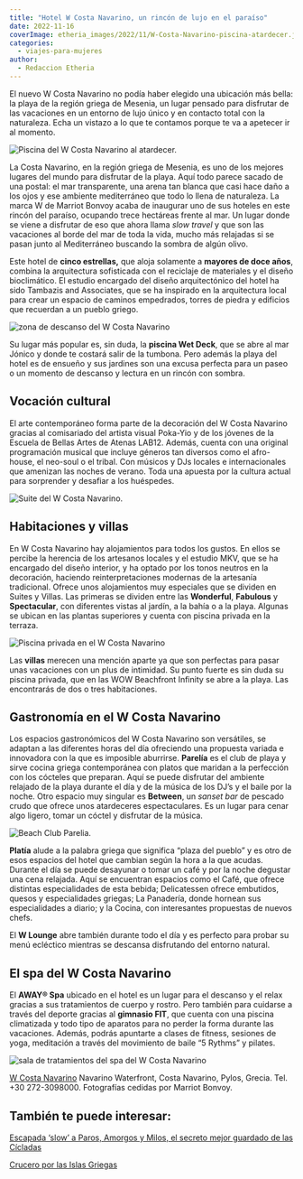 ```yaml
---
title: "Hotel W Costa Navarino, un rincón de lujo en el paraíso"
date: 2022-11-16
coverImage: etheria_images/2022/11/W-Costa-Navarino-piscina-atardecer.jpg
categories: 
  - viajes-para-mujeres
author: 
  - Redaccion Etheria
---
```


El nuevo W Costa Navarino no podía haber elegido una ubicación más bella: la playa de la 
región griega de Mesenia, un lugar pensado para disfrutar de las vacaciones en un 
entorno de lujo único y en contacto total con la naturaleza. Echa un vistazo a lo que te 
contamos porque te va a apetecer ir al momento. 

![Piscina del W Costa Navarino al atardecer.](etheria_images/2022/11/W-Costa-Navarino-piscina-atardecer.jpg "Piscina del W Costa Navarino al atardecer.")

La Costa Navarino, en la región griega de Mesenia, es uno de los mejores lugares del 
mundo para disfrutar de la playa. Aquí todo parece sacado de una postal: el mar 
transparente, una arena tan blanca que casi hace daño a los ojos y ese ambiente 
mediterráneo que todo lo llena de naturaleza. La marca W de Marriot Bonvoy acaba de 
inaugurar uno de sus hoteles en este rincón del paraíso, ocupando trece hectáreas frente 
al mar. Un lugar donde se viene a disfrutar de eso que ahora llama _slow travel_ y que 
son las vacaciones al borde del mar de toda la vida, mucho más relajadas si se pasan 
junto al Mediterráneo buscando la sombra de algún olivo. 

Este hotel de **cinco estrellas,** que aloja solamente a **mayores de doce años**, 
combina la arquitectura sofisticada con el reciclaje de materiales y el diseño 
bioclimático. El estudio encargado del diseño arquitectónico del hotel ha sido Tambazis 
and Associates, que se ha inspirado en la arquitectura local para crear un espacio de 
caminos empedrados, torres de piedra y edificios que recuerdan a un pueblo griego. 

![zona de descanso del W Costa Navarino](etheria_images/2022/11/W-Costa-Navarino-W-Monumento.jpg "Rincón del W Costa Navarino.")

Su lugar más popular es, sin duda, la **piscina Wet Deck**, que se abre al mar Jónico y 
donde te costará salir de la tumbona. Pero además la playa del hotel es de ensueño y sus 
jardines son una excusa perfecta para un paseo o un momento de descanso y lectura en un 
rincón con sombra. 

## Vocación cultural

El arte contemporáneo forma parte de la decoración del W Costa Navarino gracias al 
comisariado del artista visual Poka-Yio y de los jóvenes de la Escuela de Bellas Artes 
de Atenas LAB12. Además, cuenta con una original programación musical que incluye 
géneros tan diversos como el afro-house, el neo-soul o el tribal. Con músicos y DJs 
locales e internacionales que amenizan las noches de verano. Toda una apuesta por la 
cultura actual para sorprender y desafiar a los huéspedes. 

![Suite del W Costa Navarino.](etheria_images/2022/11/W-costa-navarino-suite-beachfront.jpg "Suite del W Costa Navarino.")

## Habitaciones y villas

En W Costa Navarino hay alojamientos para todos los gustos. En ellos se percibe la 
herencia de los artesanos locales y el estudio MKV, que se ha encargado del diseño 
interior, y ha optado por los tonos neutros en la decoración, haciendo 
reinterpretaciones modernas de la artesanía tradicional. Ofrece unos alojamientos muy 
especiales que se dividen en Suites y Villas. Las primeras se dividen entre las 
**Wonderful**, **Fabulous** y **Spectacular**, con diferentes vistas al jardín, a la 
bahía o a la playa. Algunas se ubican en las plantas superiores y cuenta con piscina 
privada en la terraza. 

![Piscina privada en el W Costa Navarino](etheria_images/2022/11/W-Costa-Navarino-villa-piscina-playa.jpg "Piscina privada de la Villa de dos dormitorios.")

Las **villas** merecen una mención aparte ya que son perfectas para pasar unas 
vacaciones con un plus de intimidad. Su punto fuerte es sin duda su piscina privada, que 
en las WOW Beachfront Infinity se abre a la playa. Las encontrarás de dos o tres 
habitaciones. 

## Gastronomía en el W Costa Navarino

Los espacios gastronómicos del W Costa Navarino son versátiles, se adaptan a las 
diferentes horas del día ofreciendo una propuesta variada e innovadora con la que es 
imposible aburrirse. **Parelía** es el club de playa y sirve cocina griega contemporánea 
con platos que maridan a la perfección con los cócteles que preparan. Aquí se puede 
disfrutar del ambiente relajado de la playa durante el día y de la música de los DJ’s y 
el baile por la noche. Otro espacio muy singular es **Between**, un _sanset bar_ de 
pescado crudo que ofrece unos atardeceres espectaculares. Es un lugar para cenar algo 
ligero, tomar un cóctel y disfrutar de la música. 

![Beach Club Parelia.](etheria_images/2022/11/W-Costa-Navarino-Parelia-Beach-Club.jpg "Beach Club Parelía.")

**Platía** alude a la palabra griega que significa “plaza del pueblo” y es otro de esos 
espacios del hotel que cambian según la hora a la que acudas. Durante el día se puede 
desayunar o tomar un café y por la noche degustar una cena relajada. Aquí se encuentran 
espacios como el Café, que ofrece distintas especialidades de esta bebida; Delicatessen 
ofrece embutidos, quesos y especialidades griegas; La Panadería, donde hornean sus 
especialidades a diario; y la Cocina, con interesantes propuestas de nuevos chefs. 

El **W Lounge** abre también durante todo el día y es perfecto para probar su menú 
ecléctico mientras se descansa disfrutando del entorno natural. 

## El spa del W Costa Navarino

El **AWAY® Spa** ubicado en el hotel es un lugar para el descanso y el relax gracias a 
sus tratamientos de cuerpo y rostro. Pero también para cuidarse a través del deporte 
gracias al **gimnasio FIT**, que cuenta con una piscina climatizada y todo tipo de 
aparatos para no perder la forma durante las vacaciones. Además, podrás apuntarte a 
clases de fitness, sesiones de yoga, meditación a través del movimiento de baile “5 
Rythms” y pilates. 

![sala de tratamientos del spa del W Costa Navarino](etheria_images/2022/11/W-costa-navarino-spa.jpg "AWAY® Spa del W Costa Navarino.")

[W Costa 
Navarino](https://www.marriott.com/en-us/hotels/klxwh-w-costa-navarino/overview/) 
Navarino Waterfront, Costa Navarino, Pylos, Grecia. Tel. +30 272-3098000. Fotografías 
cedidas por Marriot Bonvoy. 

## También te puede interesar:

[Escapada ‘slow’ a Paros, Amorgos y Milos, el secreto mejor guardado de las 
Cícladas](https://etheriamagazine.com/2020/10/20/descubre-los-secretos-de-paros-amorgos-y-milos-islas-cicladas-griegas/) 

[Crucero por las Islas 
Griegas](https://etheriamagazine.com/2019/01/03/que-visitar-crucero-por-islas-griegas/)
